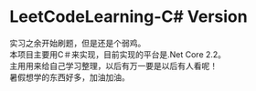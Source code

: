 # LeetCodeLearning-C# Version

实习之余开始刷题，但是还是个弱鸡。<br>
本项目主要用C＃来实现，目前实现的平台是.Net Core 2.2。<br>
主用用来给自己学习整理，以后有万一要是以后有人看呢！<br>
暑假想学的东西好多，加油加油。<br>
